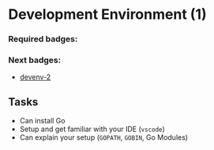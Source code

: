 # Development Environment (1)

### Required badges:

### Next badges:
- [devenv-2](./devenv-2.md)

## Tasks

- Can install Go
- Setup and get familiar with your IDE (`vscode`)
- Can explain your setup (`GOPATH`, `GOBIN`, Go Modules)